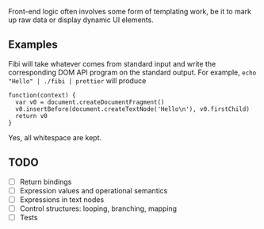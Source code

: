 Front-end logic often involves some form of templating work, be it to mark up raw data or display dynamic UI elements. 

## Examples

Fibi will take whatever comes from standard input and write the corresponding DOM API program on the standard output. For example, `echo "Hello" | ./fibi | prettier` will produce

```
function(context) {
  var v0 = document.createDocumentFragment()
  v0.insertBefore(document.createTextNode('Hello\n'), v0.firstChild)
  return v0
}
```

Yes, all whitespace are kept.

## TODO

- [ ] Return bindings
- [ ] Expression values and operational semantics
- [ ] Expressions in text nodes
- [ ] Control structures: looping, branching, mapping
- [ ] Tests
